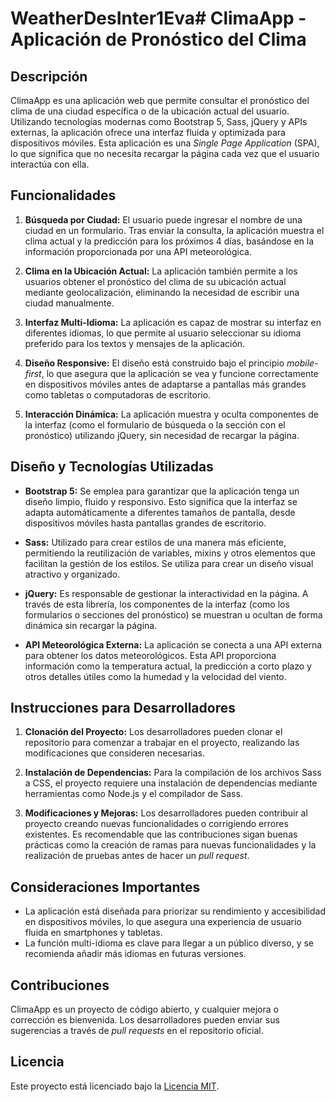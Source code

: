 # WeatherDesInter1Eva# ClimaApp - Aplicación de Pronóstico del Clima

## Descripción

ClimaApp es una aplicación web que permite consultar el pronóstico del clima de una ciudad específica o de la ubicación actual del usuario. Utilizando tecnologías modernas como Bootstrap 5, Sass, jQuery y APIs externas, la aplicación ofrece una interfaz fluida y optimizada para dispositivos móviles. Esta aplicación es una *Single Page Application* (SPA), lo que significa que no necesita recargar la página cada vez que el usuario interactúa con ella.

## Funcionalidades

1. **Búsqueda por Ciudad:**
   El usuario puede ingresar el nombre de una ciudad en un formulario. Tras enviar la consulta, la aplicación muestra el clima actual y la predicción para los próximos 4 días, basándose en la información proporcionada por una API meteorológica.

2. **Clima en la Ubicación Actual:**
   La aplicación también permite a los usuarios obtener el pronóstico del clima de su ubicación actual mediante geolocalización, eliminando la necesidad de escribir una ciudad manualmente.

3. **Interfaz Multi-Idioma:**
   La aplicación es capaz de mostrar su interfaz en diferentes idiomas, lo que permite al usuario seleccionar su idioma preferido para los textos y mensajes de la aplicación.

4. **Diseño Responsive:**
   El diseño está construido bajo el principio *mobile-first*, lo que asegura que la aplicación se vea y funcione correctamente en dispositivos móviles antes de adaptarse a pantallas más grandes como tabletas o computadoras de escritorio.

5. **Interacción Dinámica:**
   La aplicación muestra y oculta componentes de la interfaz (como el formulario de búsqueda o la sección con el pronóstico) utilizando jQuery, sin necesidad de recargar la página.

## Diseño y Tecnologías Utilizadas

- **Bootstrap 5:** Se emplea para garantizar que la aplicación tenga un diseño limpio, fluido y responsivo. Esto significa que la interfaz se adapta automáticamente a diferentes tamaños de pantalla, desde dispositivos móviles hasta pantallas grandes de escritorio.
  
- **Sass:** Utilizado para crear estilos de una manera más eficiente, permitiendo la reutilización de variables, mixins y otros elementos que facilitan la gestión de los estilos. Se utiliza para crear un diseño visual atractivo y organizado.

- **jQuery:** Es responsable de gestionar la interactividad en la página. A través de esta librería, los componentes de la interfaz (como los formularios o secciones del pronóstico) se muestran u ocultan de forma dinámica sin recargar la página.

- **API Meteorológica Externa:** La aplicación se conecta a una API externa para obtener los datos meteorológicos. Esta API proporciona información como la temperatura actual, la predicción a corto plazo y otros detalles útiles como la humedad y la velocidad del viento.

## Instrucciones para Desarrolladores

1. **Clonación del Proyecto:** 
   Los desarrolladores pueden clonar el repositorio para comenzar a trabajar en el proyecto, realizando las modificaciones que consideren necesarias.

2. **Instalación de Dependencias:**
   Para la compilación de los archivos Sass a CSS, el proyecto requiere una instalación de dependencias mediante herramientas como Node.js y el compilador de Sass.

3. **Modificaciones y Mejoras:**
   Los desarrolladores pueden contribuir al proyecto creando nuevas funcionalidades o corrigiendo errores existentes. Es recomendable que las contribuciones sigan buenas prácticas como la creación de ramas para nuevas funcionalidades y la realización de pruebas antes de hacer un *pull request*.

## Consideraciones Importantes

- La aplicación está diseñada para priorizar su rendimiento y accesibilidad en dispositivos móviles, lo que asegura una experiencia de usuario fluida en smartphones y tabletas.
- La función multi-idioma es clave para llegar a un público diverso, y se recomienda añadir más idiomas en futuras versiones.

## Contribuciones

ClimaApp es un proyecto de código abierto, y cualquier mejora o corrección es bienvenida. Los desarrolladores pueden enviar sus sugerencias a través de *pull requests* en el repositorio oficial.

## Licencia

Este proyecto está licenciado bajo la [Licencia MIT](LICENSE).
